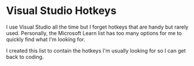 # Visual Studio Hotkeys

I use Visual Studio all the time but I forget hotkeys that are handy but rarely used. Personally, the Microsoft Learn list has too many options for me to quickly find what I'm looking for.

I created this list to contain the hotkeys I'm usually looking for so I can get back to coding.
